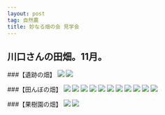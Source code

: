 ```yaml
---
layout: post
tag: 自然農
title: 妙なる畑の会 見学会
---
```

## 川口さんの田畑。11月。

###【遺跡の畑】
![](https://c1.staticflickr.com/1/578/22445691868_71e4bd4581.jpg)
![](https://c2.staticflickr.com/6/5777/22445705738_038b1bde89.jpg)

###【田んぼの畑】
![](https://c2.staticflickr.com/6/5705/22242902083_c26441d3d5.jpg)
![](https://c2.staticflickr.com/6/5755/22472087059_0f9a5b26fd.jpg)
![](https://c2.staticflickr.com/6/5681/22471913589_7f9b5fd161.jpg)
![](https://c2.staticflickr.com/6/5693/22875231411_b848ee1ab5.jpg)
![](https://c1.staticflickr.com/1/590/22676093560_fa4726ed00.jpg)
![](https://c1.staticflickr.com/1/777/22850609052_71fe1292be.jpg)
![](https://c2.staticflickr.com/6/5762/22838127816_feda8808e7.jpg)
![](https://c2.staticflickr.com/6/5754/22838141056_6a0f26d811.jpg)
![](https://c2.staticflickr.com/6/5640/22445778467_3d22b2ce45.jpg)
![](https://c2.staticflickr.com/6/5828/22838168366_9e677923ca.jpg)
![](https://c2.staticflickr.com/6/5731/22864180415_fb715d13f3.jpg)


###【果樹園の畑】
![](https://c2.staticflickr.com/6/5770/22241438804_6df3c1de4e.jpg)
![](https://c2.staticflickr.com/6/5695/22243053243_879e841bf1.jpg)
